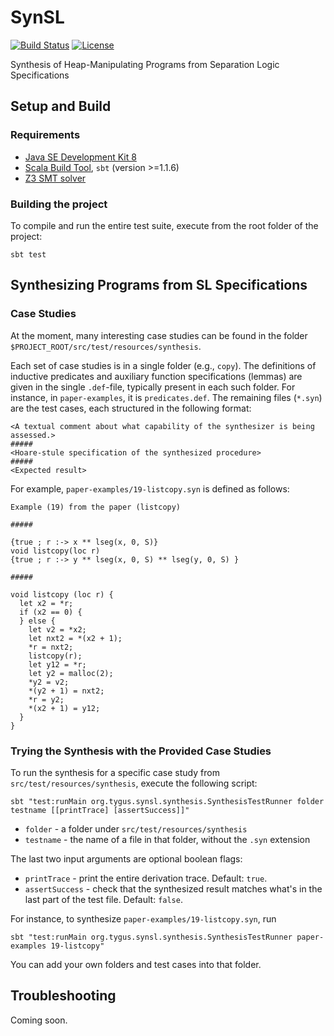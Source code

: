 # SynSL

[![Build Status](https://travis-ci.org/TyGuS/synsl.svg?branch=master)](https://travis-ci.org/TyGuS/synsl)
[![License](https://img.shields.io/badge/License-BSD%202--Clause-orange.svg)](https://raw.githubusercontent.com/TyGuS/synsl/master/LICENSE)

Synthesis of Heap-Manipulating Programs from Separation Logic Specifications

## Setup and Build

### Requirements 

* [Java SE Development Kit 8](http://www.oracle.com/technetwork/java/javase/downloads/jdk8-downloads-2133151.html)
* [Scala Build Tool](https://www.scala-sbt.org/), `sbt` (version >=1.1.6)
* [Z3 SMT solver](https://github.com/Z3Prover/z3)

### Building the project

To compile and run the entire test suite, execute from the root folder of the project:

```
sbt test
```

## Synthesizing Programs from SL Specifications

### Case Studies

At the moment, many interesting case studies can be found in the folder
`$PROJECT_ROOT/src/test/resources/synthesis`.

Each set of case studies is in a single folder (e.g., `copy`). The definitions
of inductive predicates and auxiliary function specifications (lemmas) are given
in the single `.def`-file, typically present in each such folder. For instance,
in `paper-examples`, it is `predicates.def`.
The remaining files (`*.syn`) are the test cases, each
structured in the following format:

```
<A textual comment about what capability of the synthesizer is being assessed.>
#####
<Hoare-stule specification of the synthesized procedure>
#####
<Expected result>
```

For example, `paper-examples/19-listcopy.syn` is defined as follows:

```
Example (19) from the paper (listcopy)

#####

{true ; r :-> x ** lseg(x, 0, S)}
void listcopy(loc r)
{true ; r :-> y ** lseg(x, 0, S) ** lseg(y, 0, S) }

#####

void listcopy (loc r) {
  let x2 = *r;
  if (x2 == 0) {
  } else {
    let v2 = *x2;
    let nxt2 = *(x2 + 1);
    *r = nxt2;
    listcopy(r);
    let y12 = *r;
    let y2 = malloc(2);
    *y2 = v2;
    *(y2 + 1) = nxt2;
    *r = y2;
    *(x2 + 1) = y12;
  }
}
```

### Trying the Synthesis with the Provided Case Studies

To run the synthesis for a specific case study from `src/test/resources/synthesis`,
execute the following script:

```
sbt "test:runMain org.tygus.synsl.synthesis.SynthesisTestRunner folder testname [[printTrace] [assertSuccess]]"
```

* `folder` - a folder under `src/test/resources/synthesis`
* `testname` - the name of a file in that folder, without the `.syn` extension

The last two input arguments are  optional boolean flags:

* `printTrace` - print the entire derivation trace. Default: `true`.
* `assertSuccess` - check that the synthesized result matches what's in the last part of the test file. Default: `false`.

For instance, to synthesize `paper-examples/19-listcopy.syn`, run

```
sbt "test:runMain org.tygus.synsl.synthesis.SynthesisTestRunner paper-examples 19-listcopy"
```

You can add your own folders and test cases into that folder.

## Troubleshooting

Coming soon.

